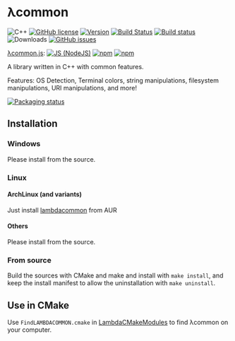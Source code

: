 # λcommon

![C++](https://img.shields.io/badge/language-C++-9B599A.svg?style=flat-square)
[![GitHub license](https://img.shields.io/badge/license-MIT-blue.svg?style=flat-square)](https://raw.githubusercontent.com/AperLambda/lambdacommon/master/LICENSE)
[![Version](https://img.shields.io/github/release/AperLambda/lambdacommon.svg)](https://github.com/AperLambda/lambdacommon/releases)
[![Build Status](https://travis-ci.org/AperLambda/lambdacommon.svg?branch=master)](https://travis-ci.org/AperLambda/lambdacommon/)
[![Build status](https://ci.appveyor.com/api/projects/status/aufclhjsvecva6mk?svg=true)](https://ci.appveyor.com/project/LambdAurora/lambdacommon)
![Downloads](https://img.shields.io/github/downloads/AperLambda/lambdacommon/latest/total.svg?style=flat-square)
[![GitHub issues](https://img.shields.io/github/issues/AperLambda/lambdacommon.svg?style=flat-square)](https://github.com/AperLambda/lambdacommon/issues/)

[λcommon.js](https://www.npmjs.com/package/lambdacommonjs/): 
[![JS (NodeJS)](https://img.shields.io/badge/language-Javascript%20(NodeJS)-9B599A.svg?style=flat-square)](https://nodejs.org/)
[![npm](https://img.shields.io/npm/v/lambdacommonjs.svg?style=flat-square)](https://www.npmjs.com/package/lambdacommonjs/)
[![npm](https://img.shields.io/npm/dt/lambdacommonjs.svg?style=flat-square)](https://www.npmjs.com/package/lambdacommonjs/)

A library written in C++ with common features.

Features: OS Detection, Terminal colors, string manipulations, filesystem manipulations, URI manipulations, and more!

[![Packaging status](https://repology.org/badge/vertical-allrepos/lambdacommon.svg)](https://repology.org/metapackage/lambdacommon)

## Installation

### Windows

Please install from the source.

### Linux

#### ArchLinux (and variants)

Just install [lambdacommon](https://aur.archlinux.org/packages/lambdacommon/) from AUR

#### Others

Please install from the source. 

### From source

Build the sources with CMake and make and install with `make install`, and keep the install manifest to allow the uninstallation with `make uninstall`. 

## Use in CMake

Use `FindLAMBDACOMMON.cmake` in [LambdaCMakeModules](https://github.com/AperLambda/LambdaCMakeModules.git) to find λcommon on your computer.